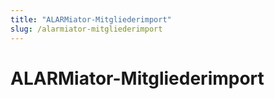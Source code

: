 ```yaml
---
title: "ALARMiator-Mitgliederimport"
slug: /alarmiator-mitgliederimport
---
```


# ALARMiator-Mitgliederimport